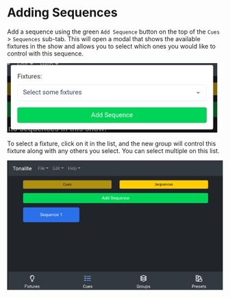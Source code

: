 # Adding Sequences

Add a sequence using the green `Add Sequence` button on the top of the `Cues` > `Sequences` sub-tab. This will open a modal that shows the available fixtures in the show and allows you to select which ones you would like to control with this sequence.

![Sequence fixtures modal](../images/sequence_fixtures_modal.png)

To select a fixture, click on it in the list, and the new group will control this fixture along with any others you select. You can select multiple on this list.

![Sequence added](../images/sequence_added.png)
